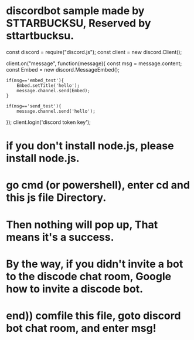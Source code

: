 # discordbot sample made by STTARBUCKSU, Reserved by sttartbucksu.
const discord = require("discord.js");
const client = new discord.Client();

client.on("message", function(message){
    const msg = message.content;
    const Embed = new discord.MessageEmbed();

    if(msg=='embed_test'){
        Embed.setTitle('hello');
        message.channel.send(Embed);
    }
    
    if(msg=='send_test'){
        message.channel.send('hello');
});
client.login('discord token key');

# if you don't install node.js, please install node.js.
# go cmd (or powershell), enter cd and this js file Directory.
# Then nothing will pop up, That means it's a success.
# By the way, if you didn't invite a bot to the discode chat room, Google how to invite a discode bot.
# end)) comfile this file, goto discord bot chat room, and enter msg!
